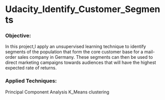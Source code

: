 # Udacity_Identify_Customer_Segments

### Objective:
In this project,I apply an unsupervised learning technique to identify segments of the population that form the core customer base 
for a mail-order sales company in Germany. 
These segments can then be used to direct marketing campaigns towards audiences that will have the highest expected rate of returns. 

### Applied Techniques:
Principal Component Analysis
K_Means clustering 


